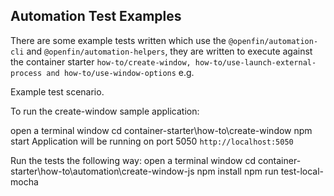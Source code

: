 ## Automation Test Examples

There are some example tests written which use the `@openfin/automation-cli` and `@openfin/automation-helpers`, they are written to execute against the container starter `how-to/create-window, how-to/use-launch-external-process and how-to/use-window-options` e.g.

Example test scenario.

To run the create-window sample application:

open a terminal window
cd container-starter\how-to\create-window
npm start
Application will be running on port 5050
`http://localhost:5050`

Run the tests the following way:
open a terminal window
cd container-starter\how-to\automation\create-window-js
npm install
npm run test-local-mocha
